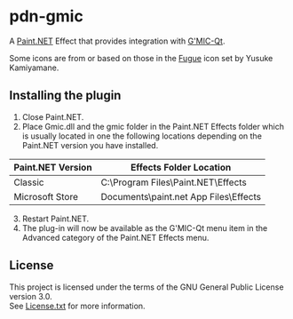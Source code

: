 # pdn-gmic

A [Paint.NET](https://www.getpaint.net) Effect that provides integration with [G'MIC-Qt](https://github.com/c-koi/gmic-qt).

Some icons are from or based on those in the [Fugue](http://p.yusukekamiyamane.com/) icon set by Yusuke Kamiyamane.

## Installing the plugin

1. Close Paint.NET.
2. Place Gmic.dll and the gmic folder in the Paint.NET Effects folder which is usually located in one the following locations depending on the Paint.NET version you have installed.

  Paint.NET Version |  Effects Folder Location
  --------|----------
  Classic | C:\Program Files\Paint.NET\Effects    
  Microsoft Store | Documents\paint.net App Files\Effects

3. Restart Paint.NET.
4. The plug-in will now be available as the G'MIC-Qt menu item in the Advanced category of the Paint.NET Effects menu.

## License

This project is licensed under the terms of the GNU General Public License version 3.0.   
See [License.txt](License.txt) for more information.